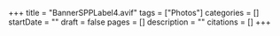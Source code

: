 +++
title = "BannerSPPLabel4.avif"
tags = ["Photos"]
categories = []
startDate = ""
draft = false
pages = []
description = ""
citations = []
+++
